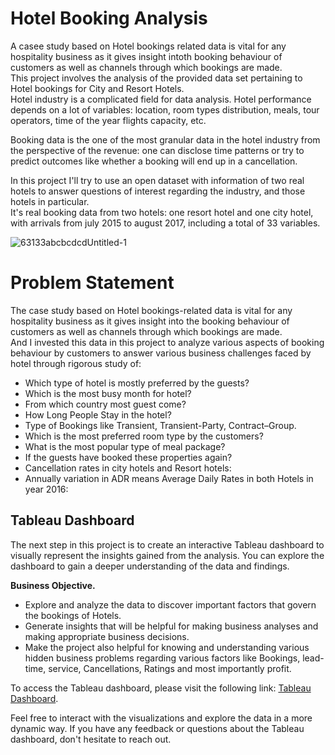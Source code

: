 # Hotel Booking Analysis 

   A casee study based on Hotel bookings related data is vital for any hospitality business as it gives insight intoth  booking behaviour of customers as well as channels through which bookings are made.      
  This project involves the analysis of the provided data set pertaining to Hotel bookings for City and Resort Hotels.  
Hotel industry is a complicated field for data analysis. Hotel performance depends on a lot of variables: location, room types distribution, meals, tour operators, time of the year flights capacity, etc.   

   Booking data is the one of the most granular data in the hotel industry from the perspective of the revenue: one can disclose time patterns or try to predict outcomes like whether a booking will end up in a cancellation.    
    
   In this project I'll try to use an open dataset with information of two real hotels to answer questions of interest regarding the industry, and those hotels in particular.  
It's real booking data from two hotels: one resort hotel and one city hotel, with arrivals from july 2015 to august 2017, including a total of 33 variables. 

![63133abcbcdcdUntitled-1](https://github.com/ErSangram/Capstone_01_Hotel_Booking_Analysis_EDA./assets/127137603/ba83cfb5-d639-4ad4-aef7-06db4b4b0d43)


# **Problem Statement**

The case study based on Hotel bookings-related data is vital for any hospitality business as it gives insight into the booking behaviour of customers as well as channels through which bookings are made.   
And I invested this data in this project to analyze various aspects of booking behaviour by customers to answer various business challenges faced by hotel through rigorous study of:     
*   Which type of hotel is mostly preferred by the guests?   
*   Which is the most busy month for hotel?   
*   From which country most guest come?   
*   How Long People Stay in the hotel?    
*   Type of Bookings like Transient, Transient-Party, Contract–Group.
*   Which is the most preferred room type by the customers?
*   What is the most popular type of meal package?
*   If the guests have booked these properties again?
*   Cancellation rates in city hotels and Resort hotels:
*   Annually variation in ADR means Average Daily Rates in both Hotels in year 2016:


## Tableau Dashboard

The next step in this project is to create an interactive Tableau dashboard to visually represent the insights gained from the analysis. You can explore the dashboard to gain a deeper understanding of the data and findings.

**Business Objective.**   
*   Explore and analyze the data to discover important factors that govern the bookings of Hotels.     
*   Generate insights that will be helpful for making business analyses and making appropriate business decisions.
*   Make the project also helpful for knowing and understanding various hidden business problems regarding various factors like Bookings, lead-time, service, Cancellations, Ratings and most importantly profit.
  
To access the Tableau dashboard, please visit the following link: [Tableau Dashboard](https://public.tableau.com/views/almabetter_tableau/Dashboard1?:language=en-US&:display_count=n&:origin=viz_share_link).

Feel free to interact with the visualizations and explore the data in a more dynamic way. If you have any feedback or questions about the Tableau dashboard, don't hesitate to reach out.

